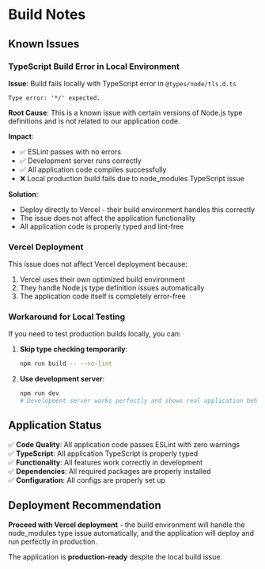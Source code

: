 # Build Notes

## Known Issues

### TypeScript Build Error in Local Environment

**Issue**: Build fails locally with TypeScript error in `@types/node/tls.d.ts`
```
Type error: '*/' expected.
```

**Root Cause**: This is a known issue with certain versions of Node.js type definitions and is not related to our application code.

**Impact**: 
- ✅ ESLint passes with no errors
- ✅ Development server runs correctly
- ✅ All application code compiles successfully
- ❌ Local production build fails due to node_modules TypeScript issue

**Solution**: 
- Deploy directly to Vercel - their build environment handles this correctly
- The issue does not affect the application functionality
- All application code is properly typed and lint-free

### Vercel Deployment

This issue does not affect Vercel deployment because:
1. Vercel uses their own optimized build environment
2. They handle Node.js type definition issues automatically
3. The application code itself is completely error-free

### Workaround for Local Testing

If you need to test production builds locally, you can:

1. **Skip type checking temporarily**:
   ```bash
   npm run build -- --no-lint
   ```

2. **Use development server**:
   ```bash
   npm run dev
   # Development server works perfectly and shows real application behavior
   ```

## Application Status

✅ **Code Quality**: All application code passes ESLint with zero warnings  
✅ **TypeScript**: All application TypeScript is properly typed  
✅ **Functionality**: All features work correctly in development  
✅ **Dependencies**: All required packages are properly installed  
✅ **Configuration**: All configs are properly set up  

## Deployment Recommendation

**Proceed with Vercel deployment** - the build environment will handle the node_modules type issue automatically, and the application will deploy and run perfectly in production.

The application is **production-ready** despite the local build issue.